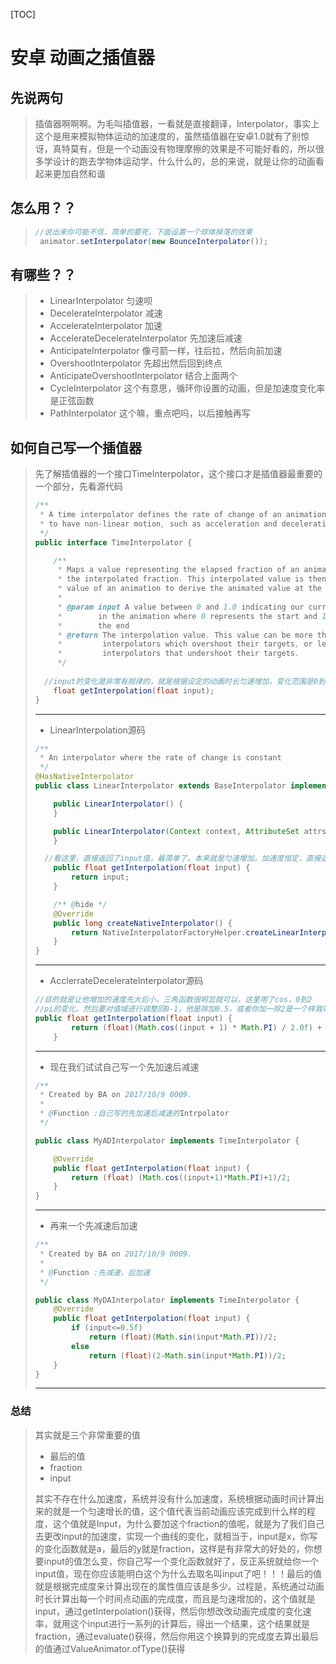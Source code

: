 [TOC]

# 安卓 动画之插值器

## 先说两句

> 插值器啊啊啊。为毛叫插值器，一看就是直接翻译，Interpolator，事实上这个是用来模拟物体运动的加速度的，虽然插值器在安卓1.0就有了别惊讶，真特莫有，但是一个动画没有物理摩擦的效果是不可能好看的，所以很多学设计的跑去学物体运动学，什么什么的，总的来说，就是让你的动画看起来更加自然和谐

## 怎么用？？

> ~~~java
> //说出来你可能不信，简单的要死，下面设置一个球体掉落的效果
>  animator.setInterpolator(new BounceInterpolator());
> ~~~

## 有哪些？？

> +  LinearInterpolator  匀速呗
> +  DecelerateInterpolator 减速
> +  AccelerateInterpolator 加速
> +  AccelerateDecelerateInterpolator 先加速后减速
> +  AnticipateInterpolator 像弓箭一样，往后拉，然后向前加速
> +  OvershootInterpolator 先超出然后回到终点
> +  AnticipateOvershootInterpolator 结合上面两个
> +  CycleInterpolator 这个有意思，循环你设置的动画，但是加速度变化率是正弦函数
> +  PathInterpolator  这个嘛，重点吧吗，以后接触再写

## 如何自己写一个插值器

> 先了解插值器的一个接口TimeInterpolator，这个接口才是插值器最重要的一个部分，先看源代码
>
> ~~~java
> /**
>  * A time interpolator defines the rate of change of an animation. This allows animations
>  * to have non-linear motion, such as acceleration and deceleration.
>  */
> public interface TimeInterpolator {
>
>     /**
>      * Maps a value representing the elapsed fraction of an animation to a value that represents
>      * the interpolated fraction. This interpolated value is then multiplied by the change in
>      * value of an animation to derive the animated value at the current elapsed animation time.
>      *
>      * @param input A value between 0 and 1.0 indicating our current point
>      *        in the animation where 0 represents the start and 1.0 represents
>      *        the end
>      * @return The interpolation value. This value can be more than 1.0 for
>      *         interpolators which overshoot their targets, or less than 0 for
>      *         interpolators that undershoot their targets.
>      */
>   
>   //input的变化是非常有规律的，就是根据设定的动画时长匀速增加，变化范围是0到1。也就是说当动画一开始的时候input的值是0，到动画结束的时候input的值是1，而中间的值则是随着动画运行的时长在0到1之间变化的。这个方法的返回值就等于TypeEvalue方法里面的参数fraction，前面说，fraction是完成度，我个人的理解我觉得没有问题的，但是这个input是什么？研究了一下，其实他也是完成度，这个是真正的完成度，是系统根据你设置的动画时间等等的属性进行计算出来的，保证你在规定时间内能将动画完成，所以这个完成度是匀速增长的，意味着加速度是个恒定值，为了实现加速度有变化，让完成度的增长的有快有慢，就可以使用一些函数来对这个input进行处理，反正最后值是从0到1就可以了，那就来看看相应插值器是怎么处理的
>     float getInterpolation(float input);
> }
> ~~~
>
> ---
>
> + LinearInterpolation源码
>
> ~~~java
> /**
>  * An interpolator where the rate of change is constant
>  */
> @HasNativeInterpolator
> public class LinearInterpolator extends BaseInterpolator implements NativeInterpolatorFactory {
>
>     public LinearInterpolator() {
>     }
>
>     public LinearInterpolator(Context context, AttributeSet attrs) {
>     }
>
>   //看这里，直接返回了input值，最简单了，本来就是匀速增加，加速度恒定，直接返回就好
>     public float getInterpolation(float input) {
>         return input;
>     }
>
>     /** @hide */
>     @Override
>     public long createNativeInterpolator() {
>         return NativeInterpolatorFactoryHelper.createLinearInterpolator();
>     }
> }
> ~~~
>
> ---
>
> + AcclerrateDecelerateInterpolator源码
>
> ~~~java
> //目的就是让他增加的速度先大后小，三角函数很明显就可以，这里用了cos，0到2
> //pi的变化，然后要对值域进行调整回0-1，他是除加0.5，或者你加一除2是一个样我等下试试
> public float getInterpolation(float input) {
>         return (float)(Math.cos((input + 1) * Math.PI) / 2.0f) + 0.5f;
>     }
> ~~~
>
> ---
>
> + 现在我们试试自己写一个先加速后减速
>
> ~~~java
> /**
>  * Created by BA on 2017/10/9 0009.
>  *
>  * @Function :自己写的先加速后减速的Intrpolator
>  */
>
> public class MyADInterpolator implements TimeInterpolator {
>
>     @Override
>     public float getInterpolation(float input) {
>         return (float) (Math.cos((input+1)*Math.PI)+1)/2;
>     }
> }
> ~~~
>
> ---
>
> + 再来一个先减速后加速
>
> ~~~java
> /**
>  * Created by BA on 2017/10/9 0009.
>  *
>  * @Function :先减速，后加速
>  */
>
> public class MyDAInterpolator implements TimeInterpolator {
>     @Override
>     public float getInterpolation(float input) {
>         if (input<=0.5f)
>             return (float)(Math.sin(input*Math.PI))/2;
>         else
>             return (float)(2-Math.sin(input*Math.PI))/2;
>     }
> }
> ~~~
>
> 
>
> ---

### 总结

> 其实就是三个非常重要的值
>
> + 最后的值
> + fraction
> + input
>
> 其实不存在什么加速度，系统并没有什么加速度，系统根据动画时间计算出来的就是一个匀速增长的值，这个值代表当前动画应该完成到什么样的程度，这个值就是Input，为什么要加这个fraction的值呢，就是为了我们自己去更改input的加速度，实现一个曲线的变化，就相当于，input是x，你写的变化函数就是a，最后的y就是fraction，这样是有非常大的好处的，你想要input的值怎么变，你自己写一个变化函数就好了，反正系统就给你一个input值，现在你应该能明白这个为什么去取名叫input了吧！！！最后的值就是根据完成度来计算出现在的属性值应该是多少。过程是，系统通过动画时长计算出每一个时间点动画的完成度，而且是匀速增加的，这个值就是input，通过getInterpolation()获得，然后你想改改动画完成度的变化速率，就用这个input进行一系列的计算后，得出一个结果，这个结果就是fraction，通过evaluate()获得，然后你用这个换算到的完成度去算出最后的值通过ValueAnimator.ofType()获得

